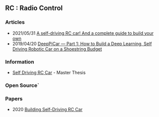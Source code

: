 ## RC : Radio Control


### Articles
- 2021/05/31 [A self-driving RC car! And a complete guide to build your own](https://dev.to/ivanorsolic/a-self-driving-rc-car-and-a-complete-guide-to-build-your-own-23el)
- 2019/04/20 [DeepPiCar — Part 1: How to Build a Deep Learning, Self Driving Robotic Car on a Shoestring Budget](https://towardsdatascience.com/deeppicar-part-1-102e03c83f2c)


### Information
- [Self Driving RC Car](https://ori.codes/) - Master Thesis


### Open Source`



### Papers
- 2020 [Building Self-Driving RC Car]()
